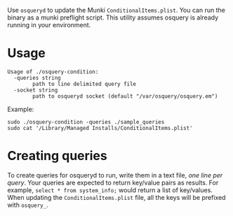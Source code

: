 Use `osqueryd` to update the Munki `ConditionalItems.plist`. 
You can run the binary as a munki preflight script.
This utility assumes osquery is already running in your environment. 

# Usage

```
Usage of ./osquery-condition:
  -queries string
    	path to line delimited query file
  -socket string
    	path to osqueryd socket (default "/var/osquery/osquery.em")
```

Example: 

```
sudo ./osquery-condition -queries ./sample_queries
sudo cat '/Library/Managed Installs/ConditionalItems.plist'
```

# Creating queries

To create queries for osqueryd to run, write them in a text file, *one line per query*.
Your queries are expected to return key/value pairs as results. 
For example, `select * from system_info;` would return a list of key/values. When updating the `ConditionalItems.plist` file, all the keys will be prefixed with `osquery_`.


